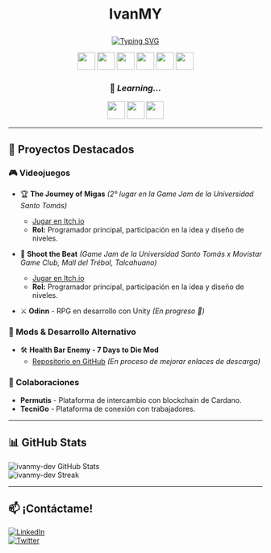 # <p align="center"> IvanMY   </p> 

<p align="center">
<a href="https://git.io/typing-svg">
<img src="https://readme-typing-svg.herokuapp.com?font=Fira+Code&size=22&pause=1500&color=FFFF00&center=true&vCenter=true&width=600&lines=if(experience+%3C+maxLevel)+{+LearnMore();+};void+Update()+{+LearnEveryDay();+}" alt="Typing SVG"/>
</a>
</p>

<p align="center">
  <img src="https://img.shields.io/badge/C%23-%23239120.svg?style=flat&logo=c-sharp&logoColor=white" height="35"/>
  <img src="https://img.shields.io/badge/Unity-%23000000.svg?style=flat&logo=unity&logoColor=white" height="35"/>
  <img src="https://img.shields.io/badge/Godot-%23478CBF.svg?style=flat&logo=godot-engine&logoColor=white" height="35"/>
  <img src="https://img.shields.io/badge/Construct3-%23FF7F50.svg?style=flat&logo=construct3&logoColor=white" height="35"/>
  <img src="https://img.shields.io/badge/Adobe%20Photoshop-%2331A8FF.svg?style=flat&logo=adobe-photoshop&logoColor=white" height="35"/>
  <img src="https://img.shields.io/badge/Pixel%20Art-%23FFD700.svg?style=flat" height="35"/>
</p>


### <p align="center"> 🚀 *Learning...* </p> 
<p align="center">
  <img src="https://img.shields.io/badge/Firebase-%23FFCA28.svg?style=flat&logo=firebase&logoColor=white" height="35"/>
  <img src="https://img.shields.io/badge/Next.js-000000?style=flat&logo=nextdotjs&logoColor=white" height="35"/>
  <img src="https://img.shields.io/badge/Jekyll-%23CC0000.svg?style=flat&logo=jekyll&logoColor=white" height="35"/>
</p>



---

## 📌 Proyectos Destacados  
### **🎮 Videojuegos**  
- 🏆 **The Journey of Migas** *(2° lugar en la Game Jam de la Universidad Santo Tomás)*  
  - [Jugar en Itch.io](https://itch.io/jam/dvj-first-jam/rate/2939414)  
  - **Rol:** Programador principal, participación en la idea y diseño de niveles.  

- 🎵 **Shoot the Beat** *(Game Jam de la Universidad Santo Tomás x Movistar Game Club, Mall del Trébol, Talcahuano)*  
  - [Jugar en Itch.io](https://itch.io/jam/dvj-first-jam/rate/3137515)  
  - **Rol:** Programador principal, participación en la idea y diseño de niveles.  

- ⚔️ **Odinn** - RPG en desarrollo con Unity *(En progreso 🚀)*  

### **🔧 Mods & Desarrollo Alternativo**  
- 🛠️ **Health Bar Enemy - 7 Days to Die Mod**  
  - [Repositorio en GitHub](https://github.com/ivanmy-dev/7DTD-MODS-IVANMY/tree/main/BarradeVidaEnemigos%20-%20HealthBarEnemy) *(En proceso de mejorar enlaces de descarga)*  

### **🤝 Colaboraciones**  
- **Permutis** - Plataforma de intercambio con blockchain de Cardano.  
- **TecniGo** - Plataforma de conexión con trabajadores.  

---

## 📊 GitHub Stats  
![ivanmy-dev GitHub Stats](https://github-readme-stats.vercel.app/api?username=ivanmy-dev&show_icons=true&theme=radical)  
![ivanmy-dev Streak](https://streak-stats.demolab.com/?user=ivanmy-dev&theme=radical)  

---

## 📫 ¡Contáctame!  
[![LinkedIn](https://img.shields.io/badge/LinkedIn-blue?style=flat&logo=linkedin)](https://linkedin.com/in/tuusuario)  
[![Twitter](https://img.shields.io/badge/Twitter-blue?style=flat&logo=twitter)](https://twitter.com/tuusuario)  

